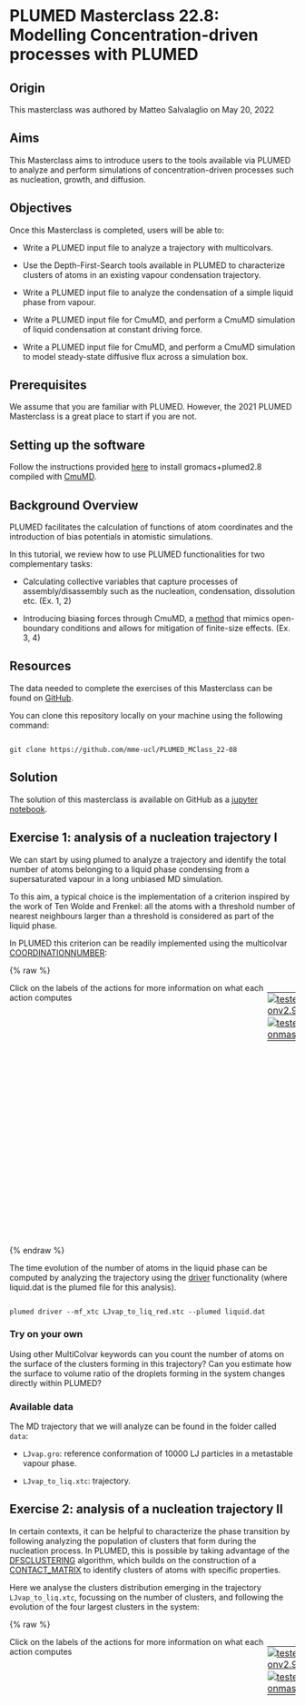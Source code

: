 # PLUMED Masterclass 22.8: Modelling Concentration-driven processes with PLUMED



## Origin 



This masterclass was authored by Matteo Salvalaglio on May 20, 2022



## Aims



This Masterclass aims to introduce users to the tools available via PLUMED to analyze and perform simulations of concentration-driven processes such as nucleation, growth, and diffusion. 



## Objectives



Once this Masterclass is completed, users will be able to:



- Write a PLUMED input file to analyze a trajectory with multicolvars.

- Use the Depth-First-Search tools available in PLUMED to characterize clusters of atoms in an existing vapour condensation trajectory.

- Write a PLUMED input file to analyze the condensation of a simple liquid phase from vapour.  

- Write a PLUMED input file for CmuMD, and perform a CmuMD simulation of liquid condensation at constant driving force.

- Write a PLUMED input file for CmuMD, and perform a CmuMD simulation to model steady-state diffusive flux across a simulation box. 



## Prerequisites



We assume that you are familiar with PLUMED. However, the 2021 PLUMED Masterclass is a great place to start if you are not.



## Setting up the software 



Follow the instructions provided [here](https://urldefense.com/v3/__https://github.com/plumed/masterclass-2022__;!!JFdNOqOXpB6UZW0!5LDzfOpI0a0QUEAXjfWbM4f1ubgf4gC-ELH4qKstVB9wJwXRDKOjaCtm52xOb0YEw5tvTtPxyw$ ) to install gromacs+plumed2.8 compiled with [CmuMD](https://urldefense.com/v3/__https://github.com/mme-ucl/CmuMD__;!!JFdNOqOXpB6UZW0!5LDzfOpI0a0QUEAXjfWbM4f1ubgf4gC-ELH4qKstVB9wJwXRDKOjaCtm52xOb0YEw5sp2Fhg_A$ ).



## Background Overview 



PLUMED facilitates the calculation of functions of atom coordinates and the introduction of bias potentials in atomistic simulations. 



In this tutorial, we review how to use PLUMED functionalities for two complementary tasks: 

- Calculating collective variables that capture processes of assembly/disassembly such as the nucleation, condensation, dissolution etc. (Ex. 1, 2)

- Introducing biasing forces through CmuMD, a [method](https://urldefense.com/v3/__https://aip.scitation.org/doi/abs/10.1063/1.4917200__;!!JFdNOqOXpB6UZW0!5LDzfOpI0a0QUEAXjfWbM4f1ubgf4gC-ELH4qKstVB9wJwXRDKOjaCtm52xOb0YEw5vzGbfc4A$ ) that mimics open-boundary conditions and allows for mitigation of finite-size effects. (Ex. 3, 4)



## Resources



The data needed to complete the exercises of this Masterclass can be found on [GitHub](https://github.com/mme-ucl/PLUMED_MClass_22-08).

You can clone this repository locally on your machine using the following command:



````

git clone https://github.com/mme-ucl/PLUMED_MClass_22-08 

````



## Solution



The solution of this masterclass is available on GitHub as a [jupyter notebook](https://github.com/mme-ucl/PLUMED_MClass_22-08/blob/main/Solution/Solution.ipynb). 



## Exercise 1: analysis of a nucleation trajectory I 



We can start by using plumed to analyze a trajectory and identify the total number of atoms belonging to a liquid phase condensing from a supersaturated vapour in a long unbiased MD simulation.



To this aim, a typical choice is the implementation of a criterion inspired by the work of Ten Wolde and Frenkel: all the atoms with a threshold number of nearest neighbours larger than a threshold is considered as part of the liquid phase. 



In PLUMED this criterion can be readily implemented using the multicolvar [COORDINATIONNUMBER](https://www.plumed.org/doc-master/user-doc/html/_c_o_o_r_d_i_n_a_t_i_o_n_n_u_m_b_e_r.html): 



{% raw %}
<div style="width: 100%; float:left">
<div style="width: 90%; float:left" id="value_details_INSTRUCTIONS.md_working_1.dat"> Click on the labels of the actions for more information on what each action computes </div>
<div style="width: 10%; float:left"><table><tr><td style="padding:1px"><a href="INSTRUCTIONS.md_working_1.dat.plumed.stderr"><img src="https://img.shields.io/badge/v2.9-passing-green.svg" alt="tested onv2.9" /></a></td></tr><tr><td style="padding:1px"><a href="INSTRUCTIONS.md_working_1.dat.plumed_master.stderr"><img src="https://img.shields.io/badge/master-passing-green.svg" alt="tested onmaster" /></a></td></tr></table></div></div>
<pre style="width=97%;">
<span style="color:blue" class="comment"># LIQUID-like atoms</span>
<br/><span id="INSTRUCTIONS.md_working_1.datlq_short"><b name="INSTRUCTIONS.md_working_1.datlq" onclick='showPath("INSTRUCTIONS.md_working_1.dat","INSTRUCTIONS.md_working_1.datlq","INSTRUCTIONS.md_working_1.datlq_shortcut","blue")'>lq</b><span style="display:none;" id="INSTRUCTIONS.md_working_1.datlq_shortcut">The COORDINATIONNUMBER action with label <b>lq</b> calculates the following quantities:<table  align="center" frame="void" width="95%" cellpadding="5%"><tr><td width="5%"><b> Quantity </b>  </td><td width="5%"><b> Type </b>  </td><td><b> Description </b> </td></tr><tr><td width="5%">lq</td><td width="5%"><font color="blue">vector</font></td><td>the coordination numbers of the specified atoms</td></tr><tr><td width="5%">lq_morethan</td><td width="5%"><font color="black">scalar</font></td><td>the number of colvars that have a value more than a threshold</td></tr></table></span>: <div class="tooltip" style="color:green">COORDINATIONNUMBER<div class="right">Calculate the coordination numbers of atoms so that you can then calculate functions of the distribution of This action is <a class="toggler" href='javascript:;' onclick='toggleDisplay("INSTRUCTIONS.md_working_1.datlq");'>a shortcut</a>. <a href="https://www.plumed.org/doc-master/user-doc/html/_c_o_o_r_d_i_n_a_t_i_o_n_n_u_m_b_e_r.html">More details</a><i></i></div></div> <div class="tooltip">SPECIES<div class="right">this keyword is used for colvars such as coordination number<i></i></div></div>=1-10000 <div class="tooltip">SWITCH<div class="right">the switching function that it used in the construction of the contact matrix<i></i></div></div>={CUBIC D_0=0.45 D_MAX=0.55} <div class="tooltip">MORE_THAN<div class="right">calculate the number of variables that are more than a certain target value<i></i></div></div>={RATIONAL R_0=5.0 D_MAX=10.0}
</span><span id="INSTRUCTIONS.md_working_1.datlq_long" style="display:none;"><span style="color:blue" class="comment"># PLUMED interprets the command:
</span><span class="toggler" style="color:red" onclick='toggleDisplay("INSTRUCTIONS.md_working_1.datlq")'># lq: COORDINATIONNUMBER SPECIES=1-10000 SWITCH={CUBIC D_0=0.45 D_MAX=0.55} MORE_THAN={RATIONAL R_0=5.0 D_MAX=10.0}</span>
<span style="color:blue" class="comment"># as follows (Click the red comment above to revert to the short version of the input):</span>
<b name="INSTRUCTIONS.md_working_1.datlq_grp" onclick='showPath("INSTRUCTIONS.md_working_1.dat","INSTRUCTIONS.md_working_1.datlq_grp","INSTRUCTIONS.md_working_1.datlq_grp","violet")'>lq_grp</b><span style="display:none;" id="INSTRUCTIONS.md_working_1.datlq_grp">The GROUP action with label <b>lq_grp</b> calculates the following quantities:<table  align="center" frame="void" width="95%" cellpadding="5%"><tr><td width="5%"><b> Quantity </b>  </td><td width="5%"><b> Type </b>  </td><td><b> Description </b> </td></tr><tr><td width="5%">lq_grp</td><td width="5%"><font color="violet">atoms</font></td><td>indices of atoms specified in GROUP</td></tr></table></span>: <div class="tooltip" style="color:green">GROUP<div class="right">Define a group of atoms so that a particular list of atoms can be referenced with a single label in definitions of CVs or virtual atoms. <a href="https://www.plumed.org/doc-master/user-doc/html/_g_r_o_u_p.html" style="color:green">More details</a><i></i></div></div> <div class="tooltip">ATOMS<div class="right">the numerical indexes for the set of atoms in the group<i></i></div></div>=1-10000 
<b name="INSTRUCTIONS.md_working_1.datlq_mat" onclick='showPath("INSTRUCTIONS.md_working_1.dat","INSTRUCTIONS.md_working_1.datlq_mat","INSTRUCTIONS.md_working_1.datlq_mat","red")'>lq_mat</b><span style="display:none;" id="INSTRUCTIONS.md_working_1.datlq_mat">The CONTACT_MATRIX action with label <b>lq_mat</b> calculates the following quantities:<table  align="center" frame="void" width="95%" cellpadding="5%"><tr><td width="5%"><b> Quantity </b>  </td><td width="5%"><b> Type </b>  </td><td><b> Description </b> </td></tr><tr><td width="5%">lq_mat</td><td width="5%"><font color="red">matrix</font></td><td>a matrix containing the weights for the bonds between each pair of atoms</td></tr></table></span>: <div class="tooltip" style="color:green">CONTACT_MATRIX<div class="right">Adjacency matrix in which two atoms are adjacent if they are within a certain cutoff. <a href="https://www.plumed.org/doc-master/user-doc/html/_c_o_n_t_a_c_t__m_a_t_r_i_x.html" style="color:green">More details</a><i></i></div></div> <div class="tooltip">GROUP<div class="right">specifies the list of atoms that should be assumed indistinguishable<i></i></div></div>=1-10000 <div class="tooltip">SWITCH<div class="right">specify the switching function to use between two sets of indistinguishable atoms<i></i></div></div>={CUBIC D_0=0.45 D_MAX=0.55} 
<b name="INSTRUCTIONS.md_working_1.datlq_ones" onclick='showPath("INSTRUCTIONS.md_working_1.dat","INSTRUCTIONS.md_working_1.datlq_ones","INSTRUCTIONS.md_working_1.datlq_ones","blue")'>lq_ones</b><span style="display:none;" id="INSTRUCTIONS.md_working_1.datlq_ones">The CONSTANT action with label <b>lq_ones</b> calculates the following quantities:<table  align="center" frame="void" width="95%" cellpadding="5%"><tr><td width="5%"><b> Quantity </b>  </td><td width="5%"><b> Type </b>  </td><td><b> Description </b> </td></tr><tr><td width="5%">lq_ones</td><td width="5%"><font color="blue">vector</font></td><td>the constant value that was read from the plumed input</td></tr></table></span>: <div class="tooltip" style="color:green">ONES<div class="right">Create a constant vector with all elements equal to one <a href="https://www.plumed.org/doc-master/user-doc/html/_o_n_e_s.html" style="color:green">More details</a><i></i></div></div> <div class="tooltip">SIZE<div class="right">the number of ones that you would like to create<i></i></div></div>=10000
<b name="INSTRUCTIONS.md_working_1.datlq" onclick='showPath("INSTRUCTIONS.md_working_1.dat","INSTRUCTIONS.md_working_1.datlq","INSTRUCTIONS.md_working_1.datlq","blue")'>lq</b><span style="display:none;" id="INSTRUCTIONS.md_working_1.datlq">The MATRIX_VECTOR_PRODUCT action with label <b>lq</b> calculates the following quantities:<table  align="center" frame="void" width="95%" cellpadding="5%"><tr><td width="5%"><b> Quantity </b>  </td><td width="5%"><b> Type </b>  </td><td><b> Description </b> </td></tr><tr><td width="5%">lq</td><td width="5%"><font color="blue">vector</font></td><td>the vector that is obtained by taking the product between the matrix and the vector that were input</td></tr></table></span>: <div class="tooltip" style="color:green">MATRIX_VECTOR_PRODUCT<div class="right">Calculate the product of the matrix and the vector <a href="https://www.plumed.org/doc-master/user-doc/html/_m_a_t_r_i_x__v_e_c_t_o_r__p_r_o_d_u_c_t.html" style="color:green">More details</a><i></i></div></div>  <div class="tooltip">ARG<div class="right">the label for the matrix and the vector/scalar that are being multiplied<i></i></div></div>=<b name="INSTRUCTIONS.md_working_1.datlq_mat">lq_mat</b>,<b name="INSTRUCTIONS.md_working_1.datlq_ones">lq_ones</b>
<b name="INSTRUCTIONS.md_working_1.datlq_caverage" onclick='showPath("INSTRUCTIONS.md_working_1.dat","INSTRUCTIONS.md_working_1.datlq_caverage","INSTRUCTIONS.md_working_1.datlq_caverage","black")'>lq_caverage</b><span style="display:none;" id="INSTRUCTIONS.md_working_1.datlq_caverage">The MEAN action with label <b>lq_caverage</b> calculates the following quantities:<table  align="center" frame="void" width="95%" cellpadding="5%"><tr><td width="5%"><b> Quantity </b>  </td><td width="5%"><b> Type </b>  </td><td><b> Description </b> </td></tr><tr><td width="5%">lq_caverage</td><td width="5%"><font color="black">scalar</font></td><td>the mean of all the elements in the input vector</td></tr></table></span>: <div class="tooltip" style="color:green">MEAN<div class="right">Calculate the arithmetic mean of the elements in a vector <a href="https://www.plumed.org/doc-master/user-doc/html/_m_e_a_n.html" style="color:green">More details</a><i></i></div></div> <div class="tooltip">ARG<div class="right">the values input to this function<i></i></div></div>=<b name="INSTRUCTIONS.md_working_1.datlq">lq</b> <div class="tooltip">PERIODIC<div class="right">if the output of your function is periodic then you should specify the periodicity of the function<i></i></div></div>=NO
<b name="INSTRUCTIONS.md_working_1.datlq_mt" onclick='showPath("INSTRUCTIONS.md_working_1.dat","INSTRUCTIONS.md_working_1.datlq_mt","INSTRUCTIONS.md_working_1.datlq_mt","blue")'>lq_mt</b><span style="display:none;" id="INSTRUCTIONS.md_working_1.datlq_mt">The MORE_THAN action with label <b>lq_mt</b> calculates the following quantities:<table  align="center" frame="void" width="95%" cellpadding="5%"><tr><td width="5%"><b> Quantity </b>  </td><td width="5%"><b> Type </b>  </td><td><b> Description </b> </td></tr><tr><td width="5%">lq_mt</td><td width="5%"><font color="blue">vector</font></td><td>the vector obtained by doing an element-wise application of a function that is one if the if the input is more than a threshold to the input vectors</td></tr></table></span>: <div class="tooltip" style="color:green">MORE_THAN<div class="right">Use a switching function to determine how many of the input variables are more than a certain cutoff. <a href="https://www.plumed.org/doc-master/user-doc/html/_m_o_r_e__t_h_a_n.html" style="color:green">More details</a><i></i></div></div> <div class="tooltip">ARG<div class="right">the values input to this function<i></i></div></div>=<b name="INSTRUCTIONS.md_working_1.datlq">lq</b> <div class="tooltip">SWITCH<div class="right">This keyword is used if you want to employ an alternative to the continuous swiching function defined above<i></i></div></div>={RATIONAL R_0=5.0 D_MAX=10.0}
<b name="INSTRUCTIONS.md_working_1.datlq_morethan" onclick='showPath("INSTRUCTIONS.md_working_1.dat","INSTRUCTIONS.md_working_1.datlq_morethan","INSTRUCTIONS.md_working_1.datlq_morethan","black")'>lq_morethan</b><span style="display:none;" id="INSTRUCTIONS.md_working_1.datlq_morethan">The SUM action with label <b>lq_morethan</b> calculates the following quantities:<table  align="center" frame="void" width="95%" cellpadding="5%"><tr><td width="5%"><b> Quantity </b>  </td><td width="5%"><b> Type </b>  </td><td><b> Description </b> </td></tr><tr><td width="5%">lq_morethan</td><td width="5%"><font color="black">scalar</font></td><td>the sum of all the elements in the input vector</td></tr></table></span>: <div class="tooltip" style="color:green">SUM<div class="right">Calculate the sum of the arguments <a href="https://www.plumed.org/doc-master/user-doc/html/_s_u_m.html" style="color:green">More details</a><i></i></div></div> <div class="tooltip">ARG<div class="right">the values input to this function<i></i></div></div>=<b name="INSTRUCTIONS.md_working_1.datlq_mt">lq_mt</b> <div class="tooltip">PERIODIC<div class="right">if the output of your function is periodic then you should specify the periodicity of the function<i></i></div></div>=NO
<span style="color:blue"># --- End of included input --- </span></span><br/><div class="tooltip" style="color:green">PRINT<div class="right">Print quantities to a file. <a href="https://www.plumed.org/doc-master/user-doc/html/_p_r_i_n_t.html" style="color:green">More details</a><i></i></div></div> <div class="tooltip">ARG<div class="right">the labels of the values that you would like to print to the file<i></i></div></div>=<b name="INSTRUCTIONS.md_working_1.datlq">lq.morethan</b> <div class="tooltip">STRIDE<div class="right"> the frequency with which the quantities of interest should be output<i></i></div></div>=1 <div class="tooltip">FILE<div class="right">the name of the file on which to output these quantities<i></i></div></div>=nliquid.dat
</pre>
 {% endraw %} 



The time evolution of the number of atoms in the liquid phase can be computed by analyzing the trajectory using the [driver](https://www.plumed.org/doc-master/user-doc/html/driver.html) functionality (where liquid.dat is the plumed file for this analysis). 



````

plumed driver --mf_xtc LJvap_to_liq_red.xtc --plumed liquid.dat

````



### Try on your own



Using other MultiColvar keywords can you count the number of atoms on the surface of the clusters forming in this trajectory? Can you estimate how the surface to volume ratio of the droplets forming in the system changes directly within PLUMED? 



### Available data



The MD trajectory that we will analyze can be found in the folder called `data`:

- `LJvap.gro`: reference conformation of 10000 LJ particles in a metastable vapour phase.

- `LJvap_to_liq.xtc`: trajectory.



## Exercise 2: analysis of a nucleation trajectory II



In certain contexts, it can be helpful to characterize the phase transition by following analyzing the population of clusters that form during the nucleation process. In PLUMED, this is possible by taking advantage of the [DFSCLUSTERING](https://www.plumed.org/doc-master/user-doc/html/_d_f_s_c_l_u_s_t_e_r_i_n_g.html) algorithm, which builds on the construction of a [CONTACT_MATRIX](https://www.plumed.org/doc-master/user-doc/html/_c_o_n_t_a_c_t__m_a_t_r_i_x.html) to identify clusters of atoms with specific properties. 



Here we analyse the clusters distribution emerging in the trajectory `LJvap_to_liq.xtc`, focussing on the number of clusters, and following the evolution of the four largest clusters in the system: 



{% raw %}
<div style="width: 100%; float:left">
<div style="width: 90%; float:left" id="value_details_INSTRUCTIONS.md_working_2.dat"> Click on the labels of the actions for more information on what each action computes </div>
<div style="width: 10%; float:left"><table><tr><td style="padding:1px"><a href="INSTRUCTIONS.md_working_2.dat.plumed.stderr"><img src="https://img.shields.io/badge/v2.9-failed-red.svg" alt="tested onv2.9" /></a></td></tr><tr><td style="padding:1px"><a href="INSTRUCTIONS.md_working_2.dat.plumed_master.stderr"><img src="https://img.shields.io/badge/master-failed-red.svg" alt="tested onmaster" /></a></td></tr></table></div></div>
<pre style="width=97%;">
<span style="color:blue" class="comment"># Identify liquid-like atoms</span>
<br/><b name="INSTRUCTIONS.md_working_2.datlq" onclick='showPath("INSTRUCTIONS.md_working_2.dat","INSTRUCTIONS.md_working_2.datlq","INSTRUCTIONS.md_working_2.datlq","brown")'>lq</b>: <div class="tooltip" style="color:green">COORDINATIONNUMBER<div class="right">Calculate the coordination numbers of atoms so that you can then calculate functions of the distribution of <a href="https://www.plumed.org/doc-master/user-doc/html/_c_o_o_r_d_i_n_a_t_i_o_n_n_u_m_b_e_r.html" style="color:green">More details</a><i></i></div></div> <div class="tooltip">SPECIES<div class="right">this keyword is used for colvars such as coordination number<i></i></div></div>=1-10000 <div class="tooltip">SWITCH<div class="right">the switching function that it used in the construction of the contact matrix<i></i></div></div>={CUBIC D_0=0.45  D_MAX=0.55} <div class="tooltip">MORE_THAN<div class="right">calculate the number of variables that are more than a certain target value<i></i></div></div>={RATIONAL R_0=5.0 D_MAX=10.0}


<br/><span style="color:blue" class="comment"># Define a contact matrix &amp; perfom DFS clustering </span>
<br/><span style="display:none;" id="INSTRUCTIONS.md_working_2.datlq">The COORDINATIONNUMBER action with label <b>lq</b> calculates the following quantities:<table  align="center" frame="void" width="95%" cellpadding="5%"><tr><td width="5%"><b> Quantity </b>  </td><td><b> Description </b> </td></tr><tr><td width="5%">lq.morethan</td><td>the number of colvars that have a value more than a threshold</td></tr><tr><td width="5%">lq.value</td><td>the coordination numbers of the specified atoms</td></tr></table></span><b name="INSTRUCTIONS.md_working_2.datcm" onclick='showPath("INSTRUCTIONS.md_working_2.dat","INSTRUCTIONS.md_working_2.datcm","INSTRUCTIONS.md_working_2.datcm","brown")'>cm</b>: <div class="tooltip" style="color:green">CONTACT_MATRIX<div class="right">Adjacency matrix in which two atoms are adjacent if they are within a certain cutoff. <a href="https://www.plumed.org/doc-master/user-doc/html/_c_o_n_t_a_c_t__m_a_t_r_i_x.html" style="color:green">More details</a><i></i></div></div> <div class="tooltip">ATOMS<div class="right">the atoms for which you would like to calculate the adjacency matrix<i></i></div></div>=<b name="INSTRUCTIONS.md_working_2.datlq">lq</b>  <div class="tooltip">SWITCH<div class="right">specify the switching function to use between two sets of indistinguishable atoms<i></i></div></div>={CUBIC D_0=0.45  D_MAX=0.55}
<br/><span style="display:none;" id="INSTRUCTIONS.md_working_2.datcm">The CONTACT_MATRIX action with label <b>cm</b> calculates the following quantities:<table  align="center" frame="void" width="95%" cellpadding="5%"><tr><td width="5%"><b> Quantity </b>  </td><td><b> Description </b> </td></tr><tr><td width="5%">cm.value</td><td>a matrix containing the weights for the bonds between each pair of atoms</td></tr></table></span><b name="INSTRUCTIONS.md_working_2.datdfs" onclick='showPath("INSTRUCTIONS.md_working_2.dat","INSTRUCTIONS.md_working_2.datdfs","INSTRUCTIONS.md_working_2.datdfs","brown")'>dfs</b>: <div class="tooltip" style="color:green">DFSCLUSTERING<div class="right">Find the connected components of the matrix using the depth first search clustering algorithm. <a href="https://www.plumed.org/doc-master/user-doc/html/_d_f_s_c_l_u_s_t_e_r_i_n_g.html" style="color:green">More details</a><i></i></div></div> <div class="tooltip">MATRIX<div class="right">the input matrix (can use ARG instead)<i></i></div></div>=<b name="INSTRUCTIONS.md_working_2.datcm">cm</b>


<br/><span style="color:blue" class="comment"># Compute the size of the four largest clusters</span>
<br/><span style="display:none;" id="INSTRUCTIONS.md_working_2.datdfs">The DFSCLUSTERING action with label <b>dfs</b> calculates the following quantities:<table  align="center" frame="void" width="95%" cellpadding="5%"><tr><td width="5%"><b> Quantity </b>  </td><td><b> Description </b> </td></tr><tr><td width="5%">dfs.value</td><td>vector with length that is equal to the number of rows in the input matrix</td></tr></table></span><b name="INSTRUCTIONS.md_working_2.datcluster_1" onclick='showPath("INSTRUCTIONS.md_working_2.dat","INSTRUCTIONS.md_working_2.datcluster_1","INSTRUCTIONS.md_working_2.datcluster_1","brown")'>cluster_1</b>: <div class="tooltip" style="color:green">CLUSTER_NATOMS<div class="right">Calculate the number of atoms in the cluster of interest <a href="https://www.plumed.org/doc-master/user-doc/html/_c_l_u_s_t_e_r__n_a_t_o_m_s.html" style="color:green">More details</a><i></i></div></div> <div class="tooltip">CLUSTERS<div class="right">the label of the action that does the clustering<i></i></div></div>=<b name="INSTRUCTIONS.md_working_2.datdfs">dfs</b> <div class="tooltip">CLUSTER<div class="right"> which cluster would you like to look at 1 is the largest cluster, 2 is the second largest, 3 is the the third largest and so on<i></i></div></div>=1    
<br/><span style="display:none;" id="INSTRUCTIONS.md_working_2.datcluster_1">The CLUSTER_NATOMS action with label <b>cluster_1</b> calculates the following quantities:<table  align="center" frame="void" width="95%" cellpadding="5%"><tr><td width="5%"><b> Quantity </b>  </td><td><b> Description </b> </td></tr><tr><td width="5%">cluster_1.value</td><td>the number of atoms in the cluster</td></tr></table></span><b name="INSTRUCTIONS.md_working_2.datcluster_2" onclick='showPath("INSTRUCTIONS.md_working_2.dat","INSTRUCTIONS.md_working_2.datcluster_2","INSTRUCTIONS.md_working_2.datcluster_2","brown")'>cluster_2</b>: <div class="tooltip" style="color:green">CLUSTER_NATOMS<div class="right">Calculate the number of atoms in the cluster of interest <a href="https://www.plumed.org/doc-master/user-doc/html/_c_l_u_s_t_e_r__n_a_t_o_m_s.html" style="color:green">More details</a><i></i></div></div> <div class="tooltip">CLUSTERS<div class="right">the label of the action that does the clustering<i></i></div></div>=<b name="INSTRUCTIONS.md_working_2.datdfs">dfs</b> <div class="tooltip">CLUSTER<div class="right"> which cluster would you like to look at 1 is the largest cluster, 2 is the second largest, 3 is the the third largest and so on<i></i></div></div>=2
<br/><span style="display:none;" id="INSTRUCTIONS.md_working_2.datcluster_2">The CLUSTER_NATOMS action with label <b>cluster_2</b> calculates the following quantities:<table  align="center" frame="void" width="95%" cellpadding="5%"><tr><td width="5%"><b> Quantity </b>  </td><td><b> Description </b> </td></tr><tr><td width="5%">cluster_2.value</td><td>the number of atoms in the cluster</td></tr></table></span><b name="INSTRUCTIONS.md_working_2.datcluster_3" onclick='showPath("INSTRUCTIONS.md_working_2.dat","INSTRUCTIONS.md_working_2.datcluster_3","INSTRUCTIONS.md_working_2.datcluster_3","brown")'>cluster_3</b>: <div class="tooltip" style="color:green">CLUSTER_NATOMS<div class="right">Calculate the number of atoms in the cluster of interest <a href="https://www.plumed.org/doc-master/user-doc/html/_c_l_u_s_t_e_r__n_a_t_o_m_s.html" style="color:green">More details</a><i></i></div></div> <div class="tooltip">CLUSTERS<div class="right">the label of the action that does the clustering<i></i></div></div>=<b name="INSTRUCTIONS.md_working_2.datdfs">dfs</b> <div class="tooltip">CLUSTER<div class="right"> which cluster would you like to look at 1 is the largest cluster, 2 is the second largest, 3 is the the third largest and so on<i></i></div></div>=3
<br/><span style="display:none;" id="INSTRUCTIONS.md_working_2.datcluster_3">The CLUSTER_NATOMS action with label <b>cluster_3</b> calculates the following quantities:<table  align="center" frame="void" width="95%" cellpadding="5%"><tr><td width="5%"><b> Quantity </b>  </td><td><b> Description </b> </td></tr><tr><td width="5%">cluster_3.value</td><td>the number of atoms in the cluster</td></tr></table></span><b name="INSTRUCTIONS.md_working_2.datcluster_4" onclick='showPath("INSTRUCTIONS.md_working_2.dat","INSTRUCTIONS.md_working_2.datcluster_4","INSTRUCTIONS.md_working_2.datcluster_4","brown")'>cluster_4</b>: <div class="tooltip" style="color:green">CLUSTER_NATOMS<div class="right">Calculate the number of atoms in the cluster of interest <a href="https://www.plumed.org/doc-master/user-doc/html/_c_l_u_s_t_e_r__n_a_t_o_m_s.html" style="color:green">More details</a><i></i></div></div> <div class="tooltip">CLUSTERS<div class="right">the label of the action that does the clustering<i></i></div></div>=<b name="INSTRUCTIONS.md_working_2.datdfs">dfs</b> <div class="tooltip">CLUSTER<div class="right"> which cluster would you like to look at 1 is the largest cluster, 2 is the second largest, 3 is the the third largest and so on<i></i></div></div>=4


<br/><span style="color:blue" class="comment"># Compute the number of clusters  </span>
<br/><span style="display:none;" id="INSTRUCTIONS.md_working_2.datcluster_4">The CLUSTER_NATOMS action with label <b>cluster_4</b> calculates the following quantities:<table  align="center" frame="void" width="95%" cellpadding="5%"><tr><td width="5%"><b> Quantity </b>  </td><td><b> Description </b> </td></tr><tr><td width="5%">cluster_4.value</td><td>the number of atoms in the cluster</td></tr></table></span><b name="INSTRUCTIONS.md_working_2.datnclust" onclick='showPath("INSTRUCTIONS.md_working_2.dat","INSTRUCTIONS.md_working_2.datnclust","INSTRUCTIONS.md_working_2.datnclust","brown")'>nclust</b>: <div class="tooltip" style="color:green">CLUSTER_DISTRIBUTION<div class="right">Calculate functions of the distribution of properties in your connected components. <a href="https://www.plumed.org/doc-master/user-doc/html/_c_l_u_s_t_e_r__d_i_s_t_r_i_b_u_t_i_o_n.html" style="color:green">More details</a><i></i></div></div> <div class="tooltip">CLUSTERS<div class="right">the label of the action that does the clustering<i></i></div></div>=<b name="INSTRUCTIONS.md_working_2.datdfs">dfs</b> <div class="tooltip">MORE_THAN<div class="right">calculate the number of variables that are more than a certain target value<i></i></div></div>={GAUSSIAN D_0=D_0=1.95 R_0=0.01 D_MAX=1.99}


<br/><span style="color:blue" class="comment"># PRINT to file</span>
<br/><span style="display:none;" id="INSTRUCTIONS.md_working_2.datnclust">The CLUSTER_DISTRIBUTION action with label <b>nclust</b> calculates the following quantities:<table  align="center" frame="void" width="95%" cellpadding="5%"><tr><td width="5%"><b> Quantity </b>  </td><td><b> Description </b> </td></tr><tr><td width="5%">nclust.morethan</td><td>the number of colvars that have a value more than a threshold</td></tr></table></span><div class="tooltip" style="color:green">PRINT<div class="right">Print quantities to a file. <a href="https://www.plumed.org/doc-master/user-doc/html/_p_r_i_n_t.html" style="color:green">More details</a><i></i></div></div> <div class="tooltip">ARG<div class="right">the labels of the values that you would like to print to the file<i></i></div></div>=<b name="INSTRUCTIONS.md_working_2.datlq">lq.morethan</b>,<b name="INSTRUCTIONS.md_working_2.datnclust">nclust.*</b>,<b name="INSTRUCTIONS.md_working_2.datcluster_1">cluster_1</b>,<b name="INSTRUCTIONS.md_working_2.datcluster_2">cluster_2</b>,<b name="INSTRUCTIONS.md_working_2.datcluster_3">cluster_3</b>,<b name="INSTRUCTIONS.md_working_2.datcluster_4">cluster_4</b> <div class="tooltip">STRIDE<div class="right"> the frequency with which the quantities of interest should be output<i></i></div></div>=1  <div class="tooltip">FILE<div class="right">the name of the file on which to output these quantities<i></i></div></div>=clusters.dat


<br/><span style="display:none;" id="INSTRUCTIONS.md_working_2.dat">The PRINT action with label <b></b> calculates something</span><div class="tooltip" style="color:green">FLUSH<div class="right">This command instructs plumed to flush all the open files with a user specified frequency. <a href="https://www.plumed.org/doc-master/user-doc/html/_f_l_u_s_h.html" style="color:green">More details</a><i></i></div></div> <div class="tooltip">STRIDE<div class="right">the frequency with which all the open files should be flushed<i></i></div></div>=1
</pre>
 {% endraw %} 



### Try on your own



Modifying the setup above, can you compute the number of clusters with a size larger than 20 LJ particles? 



### Available data



The MD trajectory that we will analyze can be found in the folder called `data`:

- `LJvap.gro`: reference conformation of 10000 LJ particles in a metastable vapour phase.

- `LJvap_to_liq.xtc`: trajectory.



## Exercise 3: Steady-state diffusive flux with CmuMD



In the two examples discussed in Exercises 1 and 2 it is apparent that the process of condensation reaches steady state due to finite-size effects. However, looking at the process more carefully, one can notice that the driving force leading to phase separation is far from constant.

C$\mu$MD allows using PLUMED to apply ad-hoc forces and keep constant the composition of spatial regions of the simulation box called control regions. This feature allows to model processes driven by concentration in steady, out-of-equilibrium conditions. 



The first example we will focus on is a purely diffusive process in a LJ vapour. 



A PLUMED file that allows imposing a steady concentration difference with CmuMD looks like: 



{% raw %}
<div style="width: 100%; float:left">
<div style="width: 90%; float:left" id="value_details_INSTRUCTIONS.md_working_3.dat"> Click on the labels of the actions for more information on what each action computes </div>
<div style="width: 10%; float:left"><table><tr><td style="padding:1px"><a href="INSTRUCTIONS.md_working_3.dat.plumed.stderr"><img src="https://img.shields.io/badge/v2.9-failed-red.svg" alt="tested onv2.9" /></a></td></tr><tr><td style="padding:1px"><a href="INSTRUCTIONS.md_working_3.dat.plumed_master.stderr"><img src="https://img.shields.io/badge/master-failed-red.svg" alt="tested onmaster" /></a></td></tr></table></div></div>
<pre style="width=97%;">
<span style="color:blue" class="comment"># Define groups of atoms</span>
<br/><b name="INSTRUCTIONS.md_working_3.datLJ" onclick='showPath("INSTRUCTIONS.md_working_3.dat","INSTRUCTIONS.md_working_3.datLJ","INSTRUCTIONS.md_working_3.datLJ","brown")'>LJ</b>: <div class="tooltip" style="color:green">GROUP<div class="right">Define a group of atoms so that a particular list of atoms can be referenced with a single label in definitions of CVs or virtual atoms. <a href="https://www.plumed.org/doc-master/user-doc/html/_g_r_o_u_p.html" style="color:green">More details</a><i></i></div></div> <div class="tooltip">ATOMS<div class="right">the numerical indexes for the set of atoms in the group<i></i></div></div>=1-1000:1 


<br/><span style="color:blue" class="comment"># Provide parameters for the CV</span>
<br/><span style="display:none;" id="INSTRUCTIONS.md_working_3.datLJ">The GROUP action with label <b>LJ</b> calculates something</span><b name="INSTRUCTIONS.md_working_3.datleft" onclick='showPath("INSTRUCTIONS.md_working_3.dat","INSTRUCTIONS.md_working_3.datleft","INSTRUCTIONS.md_working_3.datleft","brown")'>left</b>:  <div class="tooltip" style="color:green">CMUMD<div class="right">This action is not part of PLUMED and was included by using a LOAD command <a href="https://www.plumed.org/doc-master/user-doc/html/_l_o_a_d.html" style="color:green">More details</a><i></i></div></div> GROUP=lj NSV=1 FIXED=0.5 DCR=0.25 CRSIZE=0.1 WF=0.0001  ASYMM=-1 NINT=0.1 NZ=291
<br/><b name="INSTRUCTIONS.md_working_3.datright" onclick='showPath("INSTRUCTIONS.md_working_3.dat","INSTRUCTIONS.md_working_3.datright","INSTRUCTIONS.md_working_3.datright","brown")'>right</b>:  <div class="tooltip" style="color:green">CMUMD<div class="right">This action is not part of PLUMED and was included by using a LOAD command <a href="https://www.plumed.org/doc-master/user-doc/html/_l_o_a_d.html" style="color:green">More details</a><i></i></div></div> GROUP=lj NSV=1 FIXED=0.5 DCR=0.25 CRSIZE=0.1 WF=0.0001  ASYMM=1 NINT=0.1 NZ=291


<br/><span style="color:blue" class="comment"># CmuMD is implemented as a restraint on the densities of species in CR</span>
<br/><b name="INSTRUCTIONS.md_working_3.datrleft" onclick='showPath("INSTRUCTIONS.md_working_3.dat","INSTRUCTIONS.md_working_3.datrleft","INSTRUCTIONS.md_working_3.datrleft","brown")'>rleft</b>:  <div class="tooltip" style="color:green">RESTRAINT<div class="right">Adds harmonic and/or linear restraints on one or more variables. <a href="https://www.plumed.org/doc-master/user-doc/html/_r_e_s_t_r_a_i_n_t.html" style="color:green">More details</a><i></i></div></div> <div class="tooltip">ARG<div class="right">the values the harmonic restraint acts upon<i></i></div></div>=left <div class="tooltip">AT<div class="right">the position of the restraint<i></i></div></div>=1.4 <div class="tooltip">KAPPA<div class="right"> specifies that the restraint is harmonic and what the values of the force constants on each of the variables are<i></i></div></div>=1000.0 
<br/><span style="display:none;" id="INSTRUCTIONS.md_working_3.datrleft">The RESTRAINT action with label <b>rleft</b> calculates the following quantities:<table  align="center" frame="void" width="95%" cellpadding="5%"><tr><td width="5%"><b> Quantity </b>  </td><td><b> Description </b> </td></tr><tr><td width="5%">rleft.bias</td><td>the instantaneous value of the bias potential</td></tr><tr><td width="5%">rleft.force2</td><td>the instantaneous value of the squared force due to this bias potential</td></tr></table></span><b name="INSTRUCTIONS.md_working_3.datrright" onclick='showPath("INSTRUCTIONS.md_working_3.dat","INSTRUCTIONS.md_working_3.datrright","INSTRUCTIONS.md_working_3.datrright","brown")'>rright</b>: <div class="tooltip" style="color:green">RESTRAINT<div class="right">Adds harmonic and/or linear restraints on one or more variables. <a href="https://www.plumed.org/doc-master/user-doc/html/_r_e_s_t_r_a_i_n_t.html" style="color:green">More details</a><i></i></div></div> <div class="tooltip">ARG<div class="right">the values the harmonic restraint acts upon<i></i></div></div>=right <div class="tooltip">AT<div class="right">the position of the restraint<i></i></div></div>=0.05 <div class="tooltip">KAPPA<div class="right"> specifies that the restraint is harmonic and what the values of the force constants on each of the variables are<i></i></div></div>=2000.0 


<br/><span style="color:blue" class="comment"># Report the densities and bias</span>
<br/><span style="display:none;" id="INSTRUCTIONS.md_working_3.datrright">The RESTRAINT action with label <b>rright</b> calculates the following quantities:<table  align="center" frame="void" width="95%" cellpadding="5%"><tr><td width="5%"><b> Quantity </b>  </td><td><b> Description </b> </td></tr><tr><td width="5%">rright.bias</td><td>the instantaneous value of the bias potential</td></tr><tr><td width="5%">rright.force2</td><td>the instantaneous value of the squared force due to this bias potential</td></tr></table></span><div class="tooltip" style="color:green">PRINT<div class="right">Print quantities to a file. <a href="https://www.plumed.org/doc-master/user-doc/html/_p_r_i_n_t.html" style="color:green">More details</a><i></i></div></div> ...

<div class="tooltip">ARG<div class="right">the labels of the values that you would like to print to the file<i></i></div></div>=left,right,<b name="INSTRUCTIONS.md_working_3.datrleft">rleft.bias</b>,<b name="INSTRUCTIONS.md_working_3.datrright">rright.bias</b>

<div class="tooltip">STRIDE<div class="right"> the frequency with which the quantities of interest should be output<i></i></div></div>=10

<div class="tooltip">FILE<div class="right">the name of the file on which to output these quantities<i></i></div></div>=CMUMD_log

... PRINT
</pre>
 {% endraw %} 



We can run a CMUMD simulation under these conditions as: 



````

gmx_mpi mdrun --plumed cmumd_diff.dat

````



### Try on your own 



Perform simulations at varying concentration differences.

Compute the concentration gradient across the simulation box as a function of the concentration difference between left and right controlled volumes.



### Available data 



In the folder `data`:

- `LJ_diffusion.gro`: reference conformation of 1000 LJ particles.

- `LJ_diffusion.xtc`: trajectory evolving under the effect of the stationary concentration gradient. 

 

## Exercise 4: Steady-state condensation process with C$\mu$MD



The fourth exercise combines aspects of the previous three. We will use CmuMD to control the driving force associated with the growth of a dense phase represented by a slab at the center of a simulation box. 



Similarly to the diffusion case the plumed file that can be used to perform this type of simulation reads: 



{% raw %}
<div style="width: 100%; float:left">
<div style="width: 90%; float:left" id="value_details_INSTRUCTIONS.md_working_4.dat"> Click on the labels of the actions for more information on what each action computes </div>
<div style="width: 10%; float:left"><table><tr><td style="padding:1px"><a href="INSTRUCTIONS.md_working_4.dat.plumed.stderr"><img src="https://img.shields.io/badge/v2.9-failed-red.svg" alt="tested onv2.9" /></a></td></tr><tr><td style="padding:1px"><a href="INSTRUCTIONS.md_working_4.dat.plumed_master.stderr"><img src="https://img.shields.io/badge/master-failed-red.svg" alt="tested onmaster" /></a></td></tr></table></div></div>
<pre style="width=97%;">
<span style="color:blue" class="comment"># Define groups of atoms</span>
<br/><b name="INSTRUCTIONS.md_working_4.datLJ" onclick='showPath("INSTRUCTIONS.md_working_4.dat","INSTRUCTIONS.md_working_4.datLJ","INSTRUCTIONS.md_working_4.datLJ","brown")'>LJ</b>: <div class="tooltip" style="color:green">GROUP<div class="right">Define a group of atoms so that a particular list of atoms can be referenced with a single label in definitions of CVs or virtual atoms. <a href="https://www.plumed.org/doc-master/user-doc/html/_g_r_o_u_p.html" style="color:green">More details</a><i></i></div></div> <div class="tooltip">ATOMS<div class="right">the numerical indexes for the set of atoms in the group<i></i></div></div>=1001-2000:1


<br/><span style="color:blue" class="comment"># Provide parameters for the CV</span>
<br/><span style="display:none;" id="INSTRUCTIONS.md_working_4.datLJ">The GROUP action with label <b>LJ</b> calculates something</span><b name="INSTRUCTIONS.md_working_4.datleft" onclick='showPath("INSTRUCTIONS.md_working_4.dat","INSTRUCTIONS.md_working_4.datleft","INSTRUCTIONS.md_working_4.datleft","brown")'>left</b>:  <div class="tooltip" style="color:green">CMUMD<div class="right">This action is not part of PLUMED and was included by using a LOAD command <a href="https://www.plumed.org/doc-master/user-doc/html/_l_o_a_d.html" style="color:green">More details</a><i></i></div></div> GROUP=lj NSV=1 FIXED=0.4 DCR=0.25 CRSIZE=0.1 WF=0.0001  ASYMM=-1 NINT=0.1 NZ=291
<br/><b name="INSTRUCTIONS.md_working_4.datright" onclick='showPath("INSTRUCTIONS.md_working_4.dat","INSTRUCTIONS.md_working_4.datright","INSTRUCTIONS.md_working_4.datright","brown")'>right</b>:  <div class="tooltip" style="color:green">CMUMD<div class="right">This action is not part of PLUMED and was included by using a LOAD command <a href="https://www.plumed.org/doc-master/user-doc/html/_l_o_a_d.html" style="color:green">More details</a><i></i></div></div> GROUP=lj NSV=1 FIXED=0.6 DCR=0.25 CRSIZE=0.1 WF=0.0001  ASYMM=1 NINT=0.1 NZ=291


<br/><span style="color:blue" class="comment"># CmuMD is implemented as a restraint on the densities of species in CR</span>
<br/><b name="INSTRUCTIONS.md_working_4.datleft" onclick='showPath("INSTRUCTIONS.md_working_4.dat","INSTRUCTIONS.md_working_4.datleft","INSTRUCTIONS.md_working_4.datleft","brown")'>left</b>:  <div class="tooltip" style="color:green">RESTRAINT<div class="right">Adds harmonic and/or linear restraints on one or more variables. <a href="https://www.plumed.org/doc-master/user-doc/html/_r_e_s_t_r_a_i_n_t.html" style="color:green">More details</a><i></i></div></div> <div class="tooltip">ARG<div class="right">the values the harmonic restraint acts upon<i></i></div></div>=left <div class="tooltip">AT<div class="right">the position of the restraint<i></i></div></div>=3 <div class="tooltip">KAPPA<div class="right"> specifies that the restraint is harmonic and what the values of the force constants on each of the variables are<i></i></div></div>=2000.0 
<br/><span style="display:none;" id="INSTRUCTIONS.md_working_4.datleft">The RESTRAINT action with label <b>left</b> calculates the following quantities:<table  align="center" frame="void" width="95%" cellpadding="5%"><tr><td width="5%"><b> Quantity </b>  </td><td><b> Description </b> </td></tr><tr><td width="5%">left.bias</td><td>the instantaneous value of the bias potential</td></tr><tr><td width="5%">left.force2</td><td>the instantaneous value of the squared force due to this bias potential</td></tr></table></span><b name="INSTRUCTIONS.md_working_4.datright" onclick='showPath("INSTRUCTIONS.md_working_4.dat","INSTRUCTIONS.md_working_4.datright","INSTRUCTIONS.md_working_4.datright","brown")'>right</b>: <div class="tooltip" style="color:green">RESTRAINT<div class="right">Adds harmonic and/or linear restraints on one or more variables. <a href="https://www.plumed.org/doc-master/user-doc/html/_r_e_s_t_r_a_i_n_t.html" style="color:green">More details</a><i></i></div></div> <div class="tooltip">ARG<div class="right">the values the harmonic restraint acts upon<i></i></div></div>=right <div class="tooltip">AT<div class="right">the position of the restraint<i></i></div></div>=3 <div class="tooltip">KAPPA<div class="right"> specifies that the restraint is harmonic and what the values of the force constants on each of the variables are<i></i></div></div>=2000.0 


<br/><span style="color:blue" class="comment"># Report the densities and bias</span>
<br/><span style="display:none;" id="INSTRUCTIONS.md_working_4.datright">The RESTRAINT action with label <b>right</b> calculates the following quantities:<table  align="center" frame="void" width="95%" cellpadding="5%"><tr><td width="5%"><b> Quantity </b>  </td><td><b> Description </b> </td></tr><tr><td width="5%">right.bias</td><td>the instantaneous value of the bias potential</td></tr><tr><td width="5%">right.force2</td><td>the instantaneous value of the squared force due to this bias potential</td></tr></table></span><div class="tooltip" style="color:green">PRINT<div class="right">Print quantities to a file. <a href="https://www.plumed.org/doc-master/user-doc/html/_p_r_i_n_t.html" style="color:green">More details</a><i></i></div></div> ...

<div class="tooltip">ARG<div class="right">the labels of the values that you would like to print to the file<i></i></div></div>=<b name="INSTRUCTIONS.md_working_4.datleft">left</b>,<b name="INSTRUCTIONS.md_working_4.datright">right</b>,rleft.bias,rright.bias

<div class="tooltip">STRIDE<div class="right"> the frequency with which the quantities of interest should be output<i></i></div></div>=10

<div class="tooltip">FILE<div class="right">the name of the file on which to output these quantities<i></i></div></div>=CMUMD_log

... PRINT
</pre>
 {% endraw %} 



### Available data 



In the folder `data`, a CmuMD trajectory ready for analysis can be found together with the gromacs input files necessary to setup and run it. 

- `LJ_slab.gro`: reference conformation of 1000 LJ particles.

- `LJ_slab.xtc`: trajectory evolving under the effect of the stationary concentration gradient. 

- `md_input_LJ_slab`: MD input files





### Try on your own 



- Setup and run CMUMD simulations for the LJ slab system at varying CR concentrations. 

- Use the multicolvar-based approach discussed in Ex1 to follow the condensation process.  

- Use the graph-based approach discussed in Ex2 to follow the condensation process.

- Monitor the density profile across the simulation box. 

